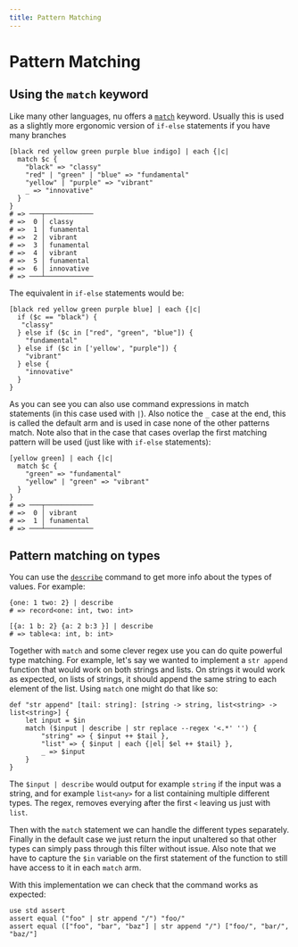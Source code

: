 ```yaml
---
title: Pattern Matching
---
```


# Pattern Matching

## Using the `match` keyword

Like many other languages, nu offers a [`match`](https://www.nushell.sh/commands/docs/match.html#frontmatter-title-for-core) keyword. Usually this is used as a slightly more ergonomic version of `if-else` statements if you have many branches

```nu
[black red yellow green purple blue indigo] | each {|c|
  match $c {
    "black" => "classy"
    "red" | "green" | "blue" => "fundamental"
    "yellow" | "purple" => "vibrant"
    _ => "innovative"
  }
}
# => ───┬────────────
# =>  0 │ classy
# =>  1 │ funamental
# =>  2 │ vibrant
# =>  3 │ funamental
# =>  4 │ vibrant
# =>  5 │ funamental
# =>  6 │ innovative
# => ───┴────────────
```

The equivalent in `if-else` statements would be:

```nu
[black red yellow green purple blue] | each {|c|
  if ($c == "black") {
   "classy"
  } else if ($c in ["red", "green", "blue"]) {
    "fundamental"
  } else if ($c in ['yellow', "purple"]) {
    "vibrant"
  } else {
    "innovative"
  }
}
```

As you can see you can also use command expressions in match statements (in this case used with `|`). Also notice the `_` case at the end, this is called the default arm and is used in case none of the other patterns match. Note also that in the case that cases overlap the first matching pattern will be used (just like with `if-else` statements):

```nu
[yellow green] | each {|c|
  match $c {
    "green" => "fundamental"
    "yellow" | "green" => "vibrant"
  }
}
# => ───┬────────────
# =>  0 │ vibrant
# =>  1 │ funamental
# => ───┴────────────
```

## Pattern matching on types

You can use the [`describe`](https://www.nushell.sh/commands/docs/describe.html) command to get more info about the types of values. For example:

```nu
{one: 1 two: 2} | describe
# => record<one: int, two: int>
```

```nu
[{a: 1 b: 2} {a: 2 b:3 }] | describe
# => table<a: int, b: int>
```

Together with `match` and some clever regex use you can do quite powerful type matching. For example, let's say we wanted to implement a `str append` function that would work on both strings and lists. On strings it would work as expected, on lists of strings, it should append the same string to each element of the list. Using `match` one might do that like so:

```nu
def "str append" [tail: string]: [string -> string, list<string> -> list<string>] {
    let input = $in
    match ($input | describe | str replace --regex '<.*' '') {
        "string" => { $input ++ $tail },
        "list" => { $input | each {|el| $el ++ $tail} },
        _ => $input
    }
}
```

The `$input | describe` would output for example `string` if the input was a string, and for example `list<any>` for a list containing multiple different types. The regex, removes everying after the first `<` leaving us just with `list`.

Then with the `match` statement we can handle the different types separately. Finally in the default case we just return the input unaltered so that other types can simply pass through this filter without issue.
Also note that we have to capture the `$in` variable on the first statement of the function to still have access to it in each `match` arm.

With this implementation we can check that the command works as expected:

```nu
use std assert
assert equal ("foo" | str append "/") "foo/"
assert equal (["foo", "bar", "baz"] | str append "/") ["foo/", "bar/", "baz/"]
```
